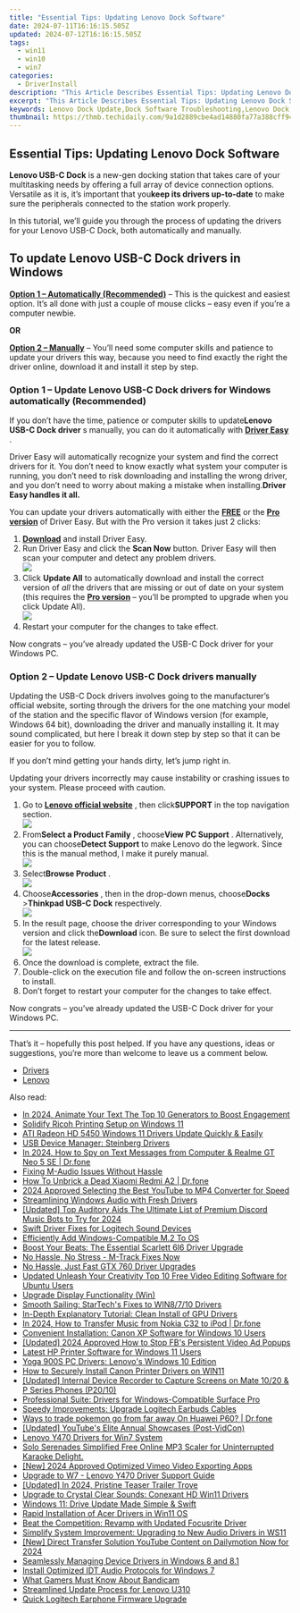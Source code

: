 ```yaml
---
title: "Essential Tips: Updating Lenovo Dock Software"
date: 2024-07-11T16:16:15.505Z
updated: 2024-07-12T16:16:15.505Z
tags:
  - win11
  - win10
  - win7
categories:
  - DriverInstall
description: "This Article Describes Essential Tips: Updating Lenovo Dock Software"
excerpt: "This Article Describes Essential Tips: Updating Lenovo Dock Software"
keywords: Lenovo Dock Update,Dock Software Troubleshooting,Lenovo Dock Battery Optimization,Upgrading Lenovo Dock Firmware,Lenovo Dock Security Update Guide,Efficient Lenovo Dock Software Installation,Lenovo Dock Performance Enhancement
thumbnail: https://thmb.techidaily.com/9a1d2889cbe4ad14880fa77a388cff944d010380f4cf0a1f83bd01829ce96a1e.jpg
---
```


## Essential Tips: Updating Lenovo Dock Software

**Lenovo USB-C Dock** is a new-gen docking station that takes care of your multitasking needs by offering a full array of device connection options. Versatile as it is, it’s important that you**keep its drivers up-to-date** to make sure the peripherals connected to the station work properly.

 In this tutorial, we’ll guide you through the process of updating the drivers for your Lenovo USB-C Dock, both automatically and manually.

## To update Lenovo USB-C Dock drivers in Windows

**[Option 1 – Automatically (Recommended)](#O1)**  – This is the quickest and easiest option. It’s all done with just a couple of mouse clicks – easy even if you’re a computer newbie.

**OR**

**[Option 2 – Manually](#O2)** – You’ll need some computer skills and patience to update your drivers this way, because you need to find exactly the right the driver online, download it and install it step by step.

### **Option 1 – Update Lenovo USB-C Dock drivers** for Windows automatically (Recommended)

 If you don’t have the time, patience or computer skills to update**Lenovo USB-C Dock driver** s manually, you can do it automatically with **[Driver Easy](https://tools.techidaily.com/drivereasy/download/)**  .

 Driver Easy will automatically recognize your system and find the correct drivers for it. You don’t need to know exactly what system your computer is running, you don’t need to risk downloading and installing the wrong driver, and you don’t need to worry about making a mistake when installing.**Driver Easy handles it all.**

 You can update your drivers automatically with either the [**FREE**](https://tools.techidaily.com/drivereasy/download/) or the [**Pro version**](https://tools.techidaily.com/drivereasy/download/) of Driver Easy. But with the Pro version it takes just 2 clicks:

1. **[Download](https://tools.techidaily.com/drivereasy/download/)**  and install Driver Easy.
2. Run Driver Easy and click the **Scan Now** button. Driver Easy will then scan your computer and detect any problem drivers.  
![](https://images.drivereasy.com/wp-content/uploads/2020/12/last-scan-never.png)
3. Click **Update All** to automatically download and install the correct version of _all_ the drivers that are missing or out of date on your system (this requires the [**Pro version**](https://tools.techidaily.com/drivereasy/download/) – you’ll be prompted to upgrade when you click Update All).  
![](https://images.drivereasy.com/wp-content/uploads/2021/05/usbc.png)
4. Restart your computer for the changes to take effect.

 Now congrats – you’ve already updated the USB-C Dock driver for your Windows PC.

### **Option 2 – Update Lenovo USB-C Dock drivers** manually

 Updating the USB-C Dock drivers involves going to the manufacturer’s official website, sorting through the drivers for the one matching your model of the station and the specific flavor of Windows version (for example, Windows 64 bit), downloading the driver and manually installing it. It may sound complicated, but here I break it down step by step so that it can be easier for you to follow.

 If you don’t mind getting your hands dirty, let’s jump right in.

 Updating your drivers incorrectly may cause instability or crashing issues to your system. Please proceed with caution.

1. Go to [**Lenovo official website**](https://shop-links.co/link/?exclusive=1&publisher_slug=itechdaily19598&url=https%3A%2F%2Fwww.lenovo.com%2F) , then click**SUPPORT** in the top navigation section.  
![](https://images.drivereasy.com/wp-content/uploads/2021/05/support.png)
2. From**Select a Product Family** , choose**View PC Support** . Alternatively, you can choose**Detect Support** to make Lenovo do the legwork. Since this is the manual method, I make it purely manual.  
![](https://images.drivereasy.com/wp-content/uploads/2021/05/viewpcsupport.png)
3. Select**Browse Product** .  
![](https://images.drivereasy.com/wp-content/uploads/2021/05/browse.png)
4. Choose**Accessories** , then in the drop-down menus, choose**Docks** \>**Thinkpad USB-C Dock** respectively.  
![](https://images.drivereasy.com/wp-content/uploads/2021/05/123-2.png)
5. In the result page, choose the driver corresponding to your Windows version and click the**Download** icon. Be sure to select the first download for the latest release.  
![](https://images.drivereasy.com/wp-content/uploads/2021/05/driver.png)
6. Once the download is complete, extract the file.
7. Double-click on the execution file and follow the on-screen instructions to install.
8. Don’t forget to restart your computer for the changes to take effect.

 Now congrats – you’ve already updated the USB-C Dock driver for your Windows PC.

---

 That’s it – hopefully this post helped. If you have any questions, ideas or suggestions, you’re more than welcome to leave us a comment below.

* [Drivers](https://tools.techidaily.com/drivereasy/download/)
* [Lenovo](https://tools.techidaily.com/drivereasy/download/)

<ins class="adsbygoogle"
     style="display:block"
     data-ad-format="autorelaxed"
     data-ad-client="ca-pub-7571918770474297"
     data-ad-slot="1223367746"></ins>



<ins class="adsbygoogle"
     style="display:block"
     data-ad-client="ca-pub-7571918770474297"
     data-ad-slot="8358498916"
     data-ad-format="auto"
     data-full-width-responsive="true"></ins>



<span class="atpl-alsoreadstyle">Also read:</span>
<div><ul>
<li><a href="https://smart-video-creator.techidaily.com/in-2024-animate-your-text-the-top-10-generators-to-boost-engagement/"><u>In 2024, Animate Your Text The Top 10 Generators to Boost Engagement</u></a></li>
<li><a href="https://driver-install.techidaily.com/solidify-ricoh-printing-setup-on-windows-11/"><u>Solidify Ricoh Printing Setup on Windows 11</u></a></li>
<li><a href="https://driver-install.techidaily.com/ati-radeon-hd-5450-windows-11-drivers-update-quickly-and-easily/"><u>ATI Radeon HD 5450 Windows 11 Drivers Update Quickly & Easily</u></a></li>
<li><a href="https://driver-install.techidaily.com/usb-device-manager-steinberg-drivers/"><u>USB Device Manager: Steinberg Drivers</u></a></li>
<li><a href="https://android-location-track.techidaily.com/in-2024-how-to-spy-on-text-messages-from-computer-and-realme-gt-neo-5-se-drfone-by-drfone-virtual-android/"><u>In 2024, How to Spy on Text Messages from Computer & Realme GT Neo 5 SE | Dr.fone</u></a></li>
<li><a href="https://driver-install.techidaily.com/fixing-m-audio-issues-without-hassle/"><u>Fixing M-Audio Issues Without Hassle</u></a></li>
<li><a href="https://fix-guide.techidaily.com/how-to-unbrick-a-dead-xiaomi-redmi-a2-drfone-by-drfone-fix-android-problems-fix-android-problems/"><u>How To Unbrick a Dead Xiaomi Redmi A2 | Dr.fone</u></a></li>
<li><a href="https://video-creation-software.techidaily.com/2024-approved-selecting-the-best-youtube-to-mp4-converter-for-speed/"><u>2024 Approved Selecting the Best YouTube to MP4 Converter for Speed</u></a></li>
<li><a href="https://driver-install.techidaily.com/streamlining-windows-audio-with-fresh-drivers/"><u>Streamlining Windows Audio with Fresh Drivers</u></a></li>
<li><a href="https://discord-videos.techidaily.com/updated-top-auditory-aids-the-ultimate-list-of-premium-discord-music-bots-to-try-for-2024/"><u>[Updated] Top Auditory Aids  The Ultimate List of Premium Discord Music Bots to Try for 2024</u></a></li>
<li><a href="https://driver-install.techidaily.com/swift-driver-fixes-for-logitech-sound-devices/"><u>Swift Driver Fixes for Logitech Sound Devices</u></a></li>
<li><a href="https://driver-install.techidaily.com/efficiently-add-windows-compatible-m2-to-os/"><u>Efficiently Add Windows-Compatible M.2 To OS</u></a></li>
<li><a href="https://driver-install.techidaily.com/boost-your-beats-the-essential-scarlett-6i6-driver-upgrade/"><u>Boost Your Beats: The Essential Scarlett 6I6 Driver Upgrade</u></a></li>
<li><a href="https://driver-install.techidaily.com/no-hassle-no-stress-m-track-fixes-now/"><u>No Hassle, No Stress - M-Track Fixes Now</u></a></li>
<li><a href="https://driver-install.techidaily.com/no-hassle-just-fast-gtx-760-driver-upgrades/"><u>No Hassle, Just Fast GTX 760 Driver Upgrades</u></a></li>
<li><a href="https://ai-video-apps.techidaily.com/updated-unleash-your-creativity-top-10-free-video-editing-software-for-ubuntu-users/"><u>Updated Unleash Your Creativity Top 10 Free Video Editing Software for Ubuntu Users</u></a></li>
<li><a href="https://driver-install.techidaily.com/upgrade-display-functionality-win/"><u>Upgrade Display Functionality (Win)</u></a></li>
<li><a href="https://driver-install.techidaily.com/smooth-sailing-startechs-fixes-to-win8710-drivers/"><u>Smooth Sailing: StarTech's Fixes to WIN8/7/10 Drivers</u></a></li>
<li><a href="https://driver-install.techidaily.com/in-depth-explanatory-tutorial-clean-install-of-gpu-drivers/"><u>In-Depth Explanatory Tutorial: Clean Install of GPU Drivers</u></a></li>
<li><a href="https://android-transfer.techidaily.com/in-2024-how-to-transfer-music-from-nokia-c32-to-ipod-drfone-by-drfone-transfer-from-android-transfer-from-android/"><u>In 2024, How to Transfer Music from Nokia C32 to iPod | Dr.fone</u></a></li>
<li><a href="https://driver-install.techidaily.com/convenient-installation-canon-xp-software-for-windows-10-users/"><u>Convenient Installation: Canon XP Software for Windows 10 Users</u></a></li>
<li><a href="https://facebook-video-recording.techidaily.com/updated-2024-approved-how-to-stop-fbs-persistent-video-ad-popups/"><u>[Updated] 2024 Approved  How to Stop FB's Persistent Video Ad Popups</u></a></li>
<li><a href="https://driver-install.techidaily.com/latest-hp-printer-software-for-windows-11-users/"><u>Latest HP Printer Software for Windows 11 Users</u></a></li>
<li><a href="https://driver-install.techidaily.com/yoga-900s-pc-drivers-lenovos-windows-10-edition/"><u>Yoga 900S PC Drivers: Lenovo's Windows 10 Edition</u></a></li>
<li><a href="https://driver-install.techidaily.com/how-to-securely-install-canon-printer-drivers-on-win11/"><u>How to Securely Install Canon Printer Drivers on WIN11</u></a></li>
<li><a href="https://screen-mirroring-recording.techidaily.com/updated-internal-device-recorder-to-capture-screens-on-mate-1020-and-p-series-phones-p2010/"><u>[Updated] Internal Device Recorder to Capture Screens on Mate 10/20 & P Series Phones (P20/10)</u></a></li>
<li><a href="https://driver-install.techidaily.com/professional-suite-drivers-for-windows-compatible-surface-pro/"><u>Professional Suite: Drivers for Windows-Compatible Surface Pro</u></a></li>
<li><a href="https://driver-install.techidaily.com/speedy-improvements-upgrade-logitech-earbuds-cables/"><u>Speedy Improvements: Upgrade Logitech Earbuds Cables</u></a></li>
<li><a href="https://android-pokemon-go.techidaily.com/ways-to-trade-pokemon-go-from-far-away-on-huawei-p60-drfone-by-drfone-virtual-android/"><u>Ways to trade pokemon go from far away On Huawei P60? | Dr.fone</u></a></li>
<li><a href="https://youtube-docs.techidaily.com/ed-youtubes-elite-annual-showcases-post-vidcon/"><u>[Updated] YouTube's Elite Annual Showcases (Post-VidCon)</u></a></li>
<li><a href="https://driver-install.techidaily.com/lenovo-y470-drivers-for-win7-system/"><u>Lenovo Y470 Drivers for Win7 System</u></a></li>
<li><a href="https://sound-optimizing.techidaily.com/solo-serenades-simplified-free-online-mp3-scaler-for-uninterrupted-karaoke-delight/"><u>Solo Serenades Simplified Free Online MP3 Scaler for Uninterrupted Karaoke Delight.</u></a></li>
<li><a href="https://vimeo-videos.techidaily.com/new-2024-approved-optimized-vimeo-video-exporting-apps/"><u>[New] 2024 Approved  Optimized Vimeo Video Exporting Apps</u></a></li>
<li><a href="https://driver-install.techidaily.com/upgrade-to-w7-lenovo-y470-driver-support-guide/"><u>Upgrade to W7 - Lenovo Y470 Driver Support Guide</u></a></li>
<li><a href="https://article-knowledge.techidaily.com/updated-in-2024-pristine-teaser-trailer-trove/"><u>[Updated] In 2024, Pristine Teaser Trailer Trove</u></a></li>
<li><a href="https://driver-install.techidaily.com/upgrade-to-crystal-clear-sounds-conexant-hd-win11-drivers/"><u>Upgrade to Crystal Clear Sounds: Conexant HD Win11 Drivers</u></a></li>
<li><a href="https://driver-install.techidaily.com/windows-11-drive-update-made-simple-and-swift/"><u>Windows 11: Drive Update Made Simple & Swift</u></a></li>
<li><a href="https://driver-install.techidaily.com/rapid-installation-of-acer-drivers-in-win11-os/"><u>Rapid Installation of Acer Drivers in Win11 OS</u></a></li>
<li><a href="https://driver-install.techidaily.com/beat-the-competition-revamp-with-updated-focusrite-driver/"><u>Beat the Competition: Revamp with Updated Focusrite Driver</u></a></li>
<li><a href="https://driver-install.techidaily.com/simplify-system-improvement-upgrading-to-new-audio-drivers-in-ws11/"><u>Simplify System Improvement: Upgrading to New Audio Drivers in WS11</u></a></li>
<li><a href="https://facebook-video-share.techidaily.com/new-direct-transfer-solution-youtube-content-on-dailymotion-now-for-2024/"><u>[New] Direct Transfer Solution  YouTube Content on Dailymotion Now for 2024</u></a></li>
<li><a href="https://driver-install.techidaily.com/seamlessly-managing-device-drivers-in-windows-8-and-81/"><u>Seamlessly Managing Device Drivers in Windows 8 and 8.1</u></a></li>
<li><a href="https://driver-install.techidaily.com/install-optimized-idt-audio-protocols-for-windows-7/"><u>Install Optimized IDT Audio Protocols for Windows 7</u></a></li>
<li><a href="https://video-capture.techidaily.com/what-gamers-must-know-about-bandicam/"><u>What Gamers Must Know About Bandicam</u></a></li>
<li><a href="https://driver-install.techidaily.com/streamlined-update-process-for-lenovo-u310/"><u>Streamlined Update Process for Lenovo U310</u></a></li>
<li><a href="https://driver-install.techidaily.com/1720063382352-quick-logitech-earphone-firmware-upgrade/"><u>Quick Logitech Earphone Firmware Upgrade</u></a></li>
</ul></div>
